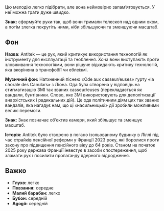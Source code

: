 Цю мелодію легко підібрати, але вона неймовірно запам’ятовується. У неї можна
грати дуже швидко.

**Знак:** сформуйте руки так, щоб вони тримали телескоп над одним оком, а потім
злегка покрутіть ними, ніби збільшуючи та зменшуючи масштаб.

## Фон
**Назва:** Antitek — це рух, який критикує використання технологій як
інструменту для експлуатації та гноблення. Хоча вони виступають проти
зловживання технологіями, вони рішуче відкидають критику технологій, яка
вкорінена в трансфобії чи еблеїзмі.

**Музичний фон:** Натхненний піснею «Ode aux casseur/euses» гурту «la chorale
des Canulars» з Ліона. Ода була створена у відповідь на стигматизацію ЗМІ так
званих casseur/euses (перекладається як вандали, бунтівники. Слово, яке ЗМІ
використовують для деполітизації анархістських і радикальних дій). Це ода
політичним діям цих так званих вандалів, яка нагадує нам, що ці «насильницькі»
дії зробили можливими великі перемоги.

**Знак:** Знак позначає об’єктив камери, який збільшує та зменшує масштаб.

**Історія:** Antitek було створено в погано ізольованому будинку в Ліллі під час
страйків пенсійної реформи у Франції 2023 року, які боролися проти закону про
підвищення пенсійного віку до 64 років. Станом на початок 2025 року держава
Франції інвестує в засоби спостереження, щоб зламати рух і посилити пропаганду
ядерного відродження.

## Важко

* **Глухо:** легко
* **Повзання:** середнє
* **Малий барабан:** легко
* **Бубон:** середній
* **Agogô:** середній
